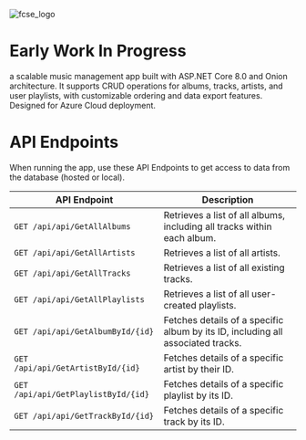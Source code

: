 ![fcse_logo](https://github.com/BeratAhmetaj/Museudonia/blob/main/Gif%20Animations/Logo_FINKI_UKIM_EN/Logo_FINKI_UKIM_EN_00000.png)


# Early Work In Progress
a scalable music management app built with ASP.NET Core 8.0 and Onion architecture. It supports CRUD operations for albums, tracks, artists, and user playlists, with customizable ordering and data export features. Designed for Azure Cloud deployment.


# API Endpoints

When running the app, use these API Endpoints to get access to data from the database (hosted or local).

| API Endpoint                           | Description |
|----------------------------------------|-------------|
| `GET /api/api/GetAllAlbums`            | Retrieves a list of all albums, including all tracks within each album. |
| `GET /api/api/GetAllArtists`           | Retrieves a list of all artists. |
| `GET /api/api/GetAllTracks`            | Retrieves a list of all existing tracks. |
| `GET /api/api/GetAllPlaylists`         | Retrieves a list of all user-created playlists. |
| `GET /api/api/GetAlbumById/{id}`       | Fetches details of a specific album by its ID, including all associated tracks. |
| `GET /api/api/GetArtistById/{id}`      | Fetches details of a specific artist by their ID. |
| `GET /api/api/GetPlaylistById/{id}`    | Fetches details of a specific playlist by its ID. |
| `GET /api/api/GetTrackById/{id}`       | Fetches details of a specific track by its ID. |
